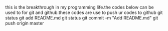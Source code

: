 this is the breakthrough in my programming life.the codes below can be used to for git and github.these codes are use to push ur codes to github
git status
git add README.md
git status
git commit -m "Add README.md"
git push origin master